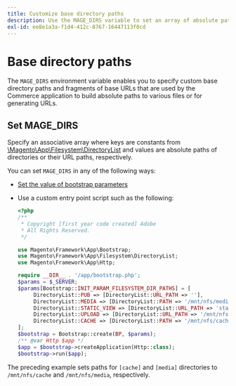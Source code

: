 ```yaml
---
title: Customize base directory paths
description: Use the MAGE_DIRS variable to set an array of absolute paths.
exl-id: ee8e1a3a-f1d4-412c-8767-16447113f0cd
---
```

# Base directory paths

The `MAGE_DIRS` environment variable enables you to specify custom base directory paths and fragments of base URLs that are used by the Commerce application to build absolute paths to various files or for generating URLs.

## Set MAGE_DIRS

Specify an associative array where keys are constants from [\\Magento\\App\\Filesystem\\DirectoryList][directory-list] and values are absolute paths of directories or their URL paths, respectively.

You can set `MAGE_DIRS` in any of the following ways:

- [Set the value of bootstrap parameters](../bootstrap/set-parameters.md)
- Use a custom entry point script such as the following:

   ```php
   <?php
   /**
    * Copyright [first year code created] Adobe
    * All Rights Reserved.
    */

   use Magento\Framework\App\Bootstrap;
   use Magento\Framework\App\Filesystem\DirectoryList;
   use Magento\Framework\App\Http;

   require __DIR__ . '/app/bootstrap.php';
   $params = $_SERVER;
   $params[Bootstrap::INIT_PARAM_FILESYSTEM_DIR_PATHS] = [
        DirectoryList::PUB => [DirectoryList::URL_PATH => ''],
        DirectoryList::MEDIA => [DirectoryList::PATH => '/mnt/nfs/media', DirectoryList::URL_PATH => ''],
        DirectoryList::STATIC_VIEW => [DirectoryList::URL_PATH => 'static'],
        DirectoryList::UPLOAD => [DirectoryList::URL_PATH => '/mnt/nfs/media/upload'],
        DirectoryList::CACHE => [DirectoryList::PATH => '/mnt/nfs/cache'],
   ];
   $bootstrap = Bootstrap::create(BP, $params);
   /** @var Http $app */
   $app = $bootstrap->createApplication(Http::class);
   $bootstrap->run($app);
   ```

The preceding example sets paths for `[cache]` and `[media]` directories to `/mnt/nfs/cache` and `/mnt/nfs/media`, respectively.

<!-- link definitions -->

[directory-list]: https://github.com/magento/magento2/blob/2.4/lib/internal/Magento/Framework/App/Filesystem/DirectoryList.php
